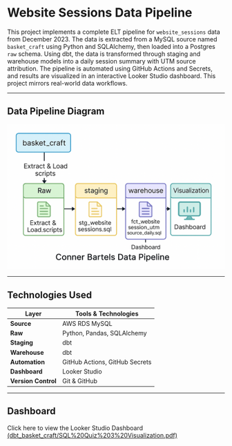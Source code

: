 # Website Sessions Data Pipeline

This project implements a complete ELT pipeline for `website_sessions` data from December 2023. The data is extracted from a MySQL source named `basket_craft` using Python and SQLAlchemy, then loaded into a Postgres `raw` schema. Using dbt, the data is transformed through staging and warehouse models into a daily session summary with UTM source attribution. The pipeline is automated using GitHub Actions and Secrets, and results are visualized in an interactive Looker Studio dashboard. This project mirrors real-world data workflows.

---

## Data Pipeline Diagram

![Conner Bartels Data Pipeline](dbt_basket_craft/Data_Pipeline_Visualization.png)

---

## Technologies Used

| Layer        | Tools & Technologies |
|--------------|----------------------|
| **Source**   | AWS RDS MySQL |
| **Raw**      | Python, Pandas, SQLAlchemy |
| **Staging**  | dbt |
| **Warehouse**| dbt |
| **Automation** | GitHub Actions, GitHub Secrets |
| **Dashboard**| Looker Studio |
| **Version Control** | Git & GitHub |

---

## Dashboard

Click here to view the Looker Studio Dashboard
[(dbt_basket_craft/SQL%20Quiz%203%20Visualization.pdf)](https://lookerstudio.google.com/reporting/7297299d-6761-472d-9943-d3fdfb49c50d)

